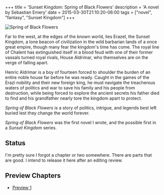 +++
title = 'Sunset Kingdom: Spring of Black Flowers'
description = 'A novel by Sebastian Emery'
date = 2015-03-30T21:10:20-06:00
tags = ["novel", "fantasy", "Sunset Kingdom"]
+++

![Spring of Black Flowers](/images/spring-of-black-flowers-cover.png)

Far to the west, at the edges of the known world, lies Erazel, the Sunset Kingdom, a lone beacon of civilization in the wild barbarian lands of a once great empire, though many fear the kingdom's time has come. The royal line of Chalent has extinguished itself in a blood feud with one of their former vassals turned royal rivals, House Aldrimar, who themselves are on the verge of falling apart.

Henric Aldrimar is a boy of fourteen forced to shoulder the burden of an entire noble house far before he was ready. Caught in the games of the Erazi nobility and their new foreign king, he must navigate the treacherous waters of politics and war to save his family and his people from destruction, while being forced to explore the ancient secrets his father died to find and his grandfather nearly tore the kingdom apart to protect.

*Spring of Black Flowers* is a story of politics, intrigue, and legends best left buried lest they change the world forever.

*Spring of Black Flowers* was the first novel I wrote, and the possible first in a *Sunset Kingdom* series.

## Status
I'm pretty sure I forgot a chapter or two somewhere. There are parts that are good. I intend to release it here after an editing review.

## Preview Chapters

* [Preview 1](/posts/2015-spring-of-black-flowers-preview-1/)